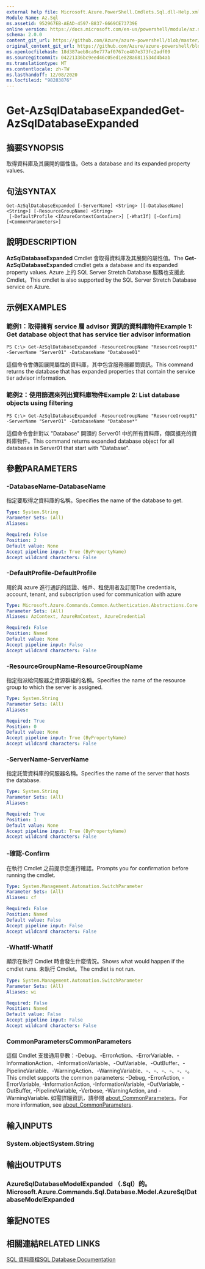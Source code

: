 ```yaml
---
external help file: Microsoft.Azure.PowerShell.Cmdlets.Sql.dll-Help.xml
Module Name: Az.Sql
ms.assetid: 952967EB-AEAD-4597-B837-6669CE73739E
online version: https://docs.microsoft.com/en-us/powershell/module/az.sql/get-azsqldatabaseexpanded
schema: 2.0.0
content_git_url: https://github.com/Azure/azure-powershell/blob/master/src/Sql/Sql/help/Get-AzSqlDatabaseExpanded.md
original_content_git_url: https://github.com/Azure/azure-powershell/blob/master/src/Sql/Sql/help/Get-AzSqlDatabaseExpanded.md
ms.openlocfilehash: 18d387aeb8ca9e777af0767ce407e373fc2adf09
ms.sourcegitcommit: 04221336bc9eed46c05ed1e828a6811534d4b4ab
ms.translationtype: MT
ms.contentlocale: zh-TW
ms.lasthandoff: 12/08/2020
ms.locfileid: "98283876"
---
```

# <span data-ttu-id="98bf2-101">Get-AzSqlDatabaseExpanded</span><span class="sxs-lookup"><span data-stu-id="98bf2-101">Get-AzSqlDatabaseExpanded</span></span>

## <span data-ttu-id="98bf2-102">摘要</span><span class="sxs-lookup"><span data-stu-id="98bf2-102">SYNOPSIS</span></span>
<span data-ttu-id="98bf2-103">取得資料庫及其展開的屬性值。</span><span class="sxs-lookup"><span data-stu-id="98bf2-103">Gets a database and its expanded property values.</span></span>

## <span data-ttu-id="98bf2-104">句法</span><span class="sxs-lookup"><span data-stu-id="98bf2-104">SYNTAX</span></span>

```
Get-AzSqlDatabaseExpanded [-ServerName] <String> [[-DatabaseName] <String>] [-ResourceGroupName] <String>
 [-DefaultProfile <IAzureContextContainer>] [-WhatIf] [-Confirm] [<CommonParameters>]
```

## <span data-ttu-id="98bf2-105">說明</span><span class="sxs-lookup"><span data-stu-id="98bf2-105">DESCRIPTION</span></span>
<span data-ttu-id="98bf2-106">**AzSqlDatabaseExpanded** Cmdlet 會取得資料庫及其展開的屬性值。</span><span class="sxs-lookup"><span data-stu-id="98bf2-106">The **Get-AzSqlDatabaseExpanded** cmdlet gets a database and its expanded property values.</span></span>
<span data-ttu-id="98bf2-107">Azure 上的 SQL Server Stretch Database 服務也支援此 Cmdlet。</span><span class="sxs-lookup"><span data-stu-id="98bf2-107">This cmdlet is also supported by the SQL Server Stretch Database service on Azure.</span></span>

## <span data-ttu-id="98bf2-108">示例</span><span class="sxs-lookup"><span data-stu-id="98bf2-108">EXAMPLES</span></span>

### <span data-ttu-id="98bf2-109">範例1：取得擁有 service 層 advisor 資訊的資料庫物件</span><span class="sxs-lookup"><span data-stu-id="98bf2-109">Example 1: Get database object that has service tier advisor information</span></span>
```
PS C:\> Get-AzSqlDatabaseExpanded -ResourceGroupName "ResourceGroup01" -ServerName "Server01" -DatabaseName "Database01"
```

<span data-ttu-id="98bf2-110">這個命令會傳回展開屬性的資料庫，其中包含服務層顧問資訊。</span><span class="sxs-lookup"><span data-stu-id="98bf2-110">This command returns the database that has expanded properties that contain the service tier advisor information.</span></span>

### <span data-ttu-id="98bf2-111">範例2：使用篩選來列出資料庫物件</span><span class="sxs-lookup"><span data-stu-id="98bf2-111">Example 2: List database objects using filtering</span></span>
```
PS C:\> Get-AzSqlDatabaseExpanded -ResourceGroupName "ResourceGroup01" -ServerName "Server01" -DatabaseName "Database*"
```

<span data-ttu-id="98bf2-112">這個命令會針對以 "Database" 開頭的 Server01 中的所有資料庫，傳回擴充的資料庫物件。</span><span class="sxs-lookup"><span data-stu-id="98bf2-112">This command returns expanded database object for all databases in Server01 that start with "Database".</span></span>

## <span data-ttu-id="98bf2-113">參數</span><span class="sxs-lookup"><span data-stu-id="98bf2-113">PARAMETERS</span></span>

### <span data-ttu-id="98bf2-114">-DatabaseName</span><span class="sxs-lookup"><span data-stu-id="98bf2-114">-DatabaseName</span></span>
<span data-ttu-id="98bf2-115">指定要取得之資料庫的名稱。</span><span class="sxs-lookup"><span data-stu-id="98bf2-115">Specifies the name of the database to get.</span></span>

```yaml
Type: System.String
Parameter Sets: (All)
Aliases:

Required: False
Position: 2
Default value: None
Accept pipeline input: True (ByPropertyName)
Accept wildcard characters: False
```

### <span data-ttu-id="98bf2-116">-DefaultProfile</span><span class="sxs-lookup"><span data-stu-id="98bf2-116">-DefaultProfile</span></span>
<span data-ttu-id="98bf2-117">用於與 azure 進行通訊的認證、帳戶、租使用者及訂閱</span><span class="sxs-lookup"><span data-stu-id="98bf2-117">The credentials, account, tenant, and subscription used for communication with azure</span></span>

```yaml
Type: Microsoft.Azure.Commands.Common.Authentication.Abstractions.Core.IAzureContextContainer
Parameter Sets: (All)
Aliases: AzContext, AzureRmContext, AzureCredential

Required: False
Position: Named
Default value: None
Accept pipeline input: False
Accept wildcard characters: False
```

### <span data-ttu-id="98bf2-118">-ResourceGroupName</span><span class="sxs-lookup"><span data-stu-id="98bf2-118">-ResourceGroupName</span></span>
<span data-ttu-id="98bf2-119">指定指派給伺服器之資源群組的名稱。</span><span class="sxs-lookup"><span data-stu-id="98bf2-119">Specifies the name of the resource group to which the server is assigned.</span></span>

```yaml
Type: System.String
Parameter Sets: (All)
Aliases:

Required: True
Position: 0
Default value: None
Accept pipeline input: True (ByPropertyName)
Accept wildcard characters: False
```

### <span data-ttu-id="98bf2-120">-ServerName</span><span class="sxs-lookup"><span data-stu-id="98bf2-120">-ServerName</span></span>
<span data-ttu-id="98bf2-121">指定託管資料庫的伺服器名稱。</span><span class="sxs-lookup"><span data-stu-id="98bf2-121">Specifies the name of the server that hosts the database.</span></span>

```yaml
Type: System.String
Parameter Sets: (All)
Aliases:

Required: True
Position: 1
Default value: None
Accept pipeline input: True (ByPropertyName)
Accept wildcard characters: False
```

### <span data-ttu-id="98bf2-122">-確認</span><span class="sxs-lookup"><span data-stu-id="98bf2-122">-Confirm</span></span>
<span data-ttu-id="98bf2-123">在執行 Cmdlet 之前提示您進行確認。</span><span class="sxs-lookup"><span data-stu-id="98bf2-123">Prompts you for confirmation before running the cmdlet.</span></span>

```yaml
Type: System.Management.Automation.SwitchParameter
Parameter Sets: (All)
Aliases: cf

Required: False
Position: Named
Default value: False
Accept pipeline input: False
Accept wildcard characters: False
```

### <span data-ttu-id="98bf2-124">-WhatIf</span><span class="sxs-lookup"><span data-stu-id="98bf2-124">-WhatIf</span></span>
<span data-ttu-id="98bf2-125">顯示在執行 Cmdlet 時會發生什麼情況。</span><span class="sxs-lookup"><span data-stu-id="98bf2-125">Shows what would happen if the cmdlet runs.</span></span>
<span data-ttu-id="98bf2-126">未執行 Cmdlet。</span><span class="sxs-lookup"><span data-stu-id="98bf2-126">The cmdlet is not run.</span></span>

```yaml
Type: System.Management.Automation.SwitchParameter
Parameter Sets: (All)
Aliases: wi

Required: False
Position: Named
Default value: False
Accept pipeline input: False
Accept wildcard characters: False
```

### <span data-ttu-id="98bf2-127">CommonParameters</span><span class="sxs-lookup"><span data-stu-id="98bf2-127">CommonParameters</span></span>
<span data-ttu-id="98bf2-128">這個 Cmdlet 支援通用參數：-Debug、-ErrorAction、-ErrorVariable、-InformationAction、-InformationVariable、-OutVariable、-OutBuffer、-PipelineVariable、-WarningAction、-WarningVariable、-、-、-、-、-、-。</span><span class="sxs-lookup"><span data-stu-id="98bf2-128">This cmdlet supports the common parameters: -Debug, -ErrorAction, -ErrorVariable, -InformationAction, -InformationVariable, -OutVariable, -OutBuffer, -PipelineVariable, -Verbose, -WarningAction, and -WarningVariable.</span></span> <span data-ttu-id="98bf2-129">如需詳細資訊，請參閱 [about_CommonParameters](http://go.microsoft.com/fwlink/?LinkID=113216)。</span><span class="sxs-lookup"><span data-stu-id="98bf2-129">For more information, see [about_CommonParameters](http://go.microsoft.com/fwlink/?LinkID=113216).</span></span>

## <span data-ttu-id="98bf2-130">輸入</span><span class="sxs-lookup"><span data-stu-id="98bf2-130">INPUTS</span></span>

### <span data-ttu-id="98bf2-131">System.object</span><span class="sxs-lookup"><span data-stu-id="98bf2-131">System.String</span></span>

## <span data-ttu-id="98bf2-132">輸出</span><span class="sxs-lookup"><span data-stu-id="98bf2-132">OUTPUTS</span></span>

### <span data-ttu-id="98bf2-133">AzureSqlDatabaseModelExpanded （.Sql）的。</span><span class="sxs-lookup"><span data-stu-id="98bf2-133">Microsoft.Azure.Commands.Sql.Database.Model.AzureSqlDatabaseModelExpanded</span></span>

## <span data-ttu-id="98bf2-134">筆記</span><span class="sxs-lookup"><span data-stu-id="98bf2-134">NOTES</span></span>

## <span data-ttu-id="98bf2-135">相關連結</span><span class="sxs-lookup"><span data-stu-id="98bf2-135">RELATED LINKS</span></span>

[<span data-ttu-id="98bf2-136">SQL 資料庫檔</span><span class="sxs-lookup"><span data-stu-id="98bf2-136">SQL Database Documentation</span></span>](https://docs.microsoft.com/azure/sql-database/)
